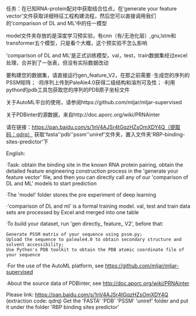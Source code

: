 任务：在已知RNA-protein配对中获取结合位点，在‘generate your feature vector’文件获取详细特征工程构建流程，然后您可以直接调用我们的‘comparison of DL and ML’中的任一模型

model文件夹存放的是深度学习预实验，有cnn（有/无池化层）,gru,lstm和transformer五个模型，只是看个大概，这个预实验不怎么影响

'comparison of DL and ML'是正式训练模型，val，test，train数据集经过excel处理，合并到了一张表，但没有实际数据改动

要构建您的数据集，请直接运行gen_feature_V2，在那之前需要
·生成您的序列的PSSM矩阵；
·将序列上传到PaleAle4.0获得二级结构和溶剂可及性；
·利用python的pdb工具包获取您的序列的PDB原子坐标文件

关于AutoML平台的使用，请参阅https://github.com/mljar/mljar-supervised

关于PDBinter的源数据，来自http://doc.aporc.org/wiki/PRNAinter

请在链接：https://pan.baidu.com/s/1nV4AJSr4tGqzHZsOmXDY4Q（提取码：qdrq） 
获取'fasta''pdb''pssm''uniref'文件夹，置入文件夹'RBP-binding-sites-predictor'下


English:

·Task: obtain the binding site in the known RNA protein pairing, obtain the detailed feature engineering construction process in the 'generate your feature vector' file, and then you can directly call any of our 'comparison of DL and ML' models to start prediction

·The 'model' folder stores the pre experiment of deep learning

·'comparison of DL and ml' is a formal training model. val, test and train data sets are processed by Excel and merged into one table

·To build your dataset, run 'gen directly_ feature_ V2', before that:

	Generate PSSM matrix of your sequence using pssm.py;
	Upload the sequence to paleale4.0 to obtain secondary structure and solvent accessibility;
	Use Python's PDB toolkit to obtain the PDB atomic coordinate file of your sequence

·For the use of the AutoML platform, see https://github.com/mljar/mljar-supervised

·About the source data of PDBinter, see http://doc.aporc.org/wiki/PRNAinter

Please link: https://pan.baidu.com/s/1nV4AJSr4tGqzHZsOmXDY4Q (extraction code: qdrq)
Get the 'FASTA' 'PDB' 'PSSM' 'uniref' folder and put it under the folder 'RBP binding sites predictor'
